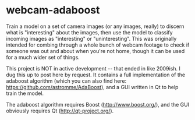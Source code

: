 webcam-adaboost
===============

Train a model on a set of camera images (or any images, really) to discern what is "interesting" about the images, then use the model to classify incoming images as "interesting" or "uninteresting". This was originally intended for combing through a whole bunch of webcam footage to check if someone was out and about when you're not home, though it can be used for a much wider set of things.

This project is NOT in active development -- that ended in like 2009ish. I dug this up to post here by request. It contains a full implementation of the adaboost algorithm (which you can also find here: https://github.com/astromme/AdaBoost), and a GUI written in Qt to help train the model. 

The adaboost algorithm requires Boost (http://www.boost.org/), and the GUI obviously requires Qt (http://qt-project.org/).
